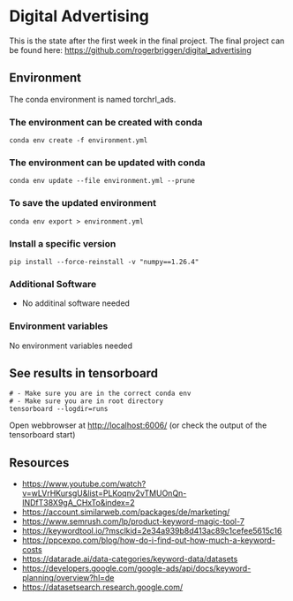# Digital Advertising

This is the state after the first week in the final project.
The final project can be found here: <https://github.com/rogerbriggen/digital_advertising>

## Environment

The conda environment is named torchrl_ads.

### The environment can be created with conda

````shell
conda env create -f environment.yml
````

### The environment can be updated with conda

````shell
conda env update --file environment.yml --prune
````

### To save the updated environment

````shell
conda env export > environment.yml
````

### Install a specific version

````shell
pip install --force-reinstall -v "numpy==1.26.4"
````

### Additional Software

- No additinal software needed

### Environment variables

No environment variables needed

## See results in tensorboard

````shell
# - Make sure you are in the correct conda env
# - Make sure you are in root directory
tensorboard --logdir=runs
````

Open webbrowser at <http://localhost:6006/> (or check the output of the tensorboard start)

## Resources

- <https://www.youtube.com/watch?v=wLVrHKursgU&list=PLKoqnv2vTMUOnQn-lNDfT38X9gA_CHxTo&index=2>
- <https://account.similarweb.com/packages/de/marketing/>
- <https://www.semrush.com/lp/product-keyword-magic-tool-7>
- <https://keywordtool.io/?msclkid=2e34a939b8d413ac89c1cefee5615c16>
- <https://ppcexpo.com/blog/how-do-i-find-out-how-much-a-keyword-costs>
- <https://datarade.ai/data-categories/keyword-data/datasets>
- <https://developers.google.com/google-ads/api/docs/keyword-planning/overview?hl=de>
- <https://datasetsearch.research.google.com/>